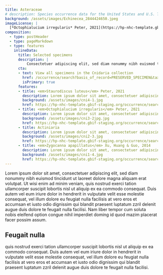```yaml
---
title: Asteraceae
# description: Species occurrence data for the United States and U.S. Territories.
background: /assets/images/Echinecea_2844424650.jpeg
imageLicense: |
  [*Octophialucium irregularis* Peter, 2021](https://hp-nhc-template.gbif-staging.org/occurrence/search?entity=2571118608) Collected in United States of America by the Florida Museum of Natural History Invertebrate Zoology licensed under [cc-by-4.4](http://creativecommons.org/licenses/by-nc/4.0/)
composition:
  - type: postHeader
  - type: pageMarkdown
  - type: features
    inlineData:
      title: Selected specimens
      description: |
          Consectetuer adipiscing elit, sed diam nonummy nibh euismod tincidunt ut laoreet dolore magna aliquam erat volutpat. 
      cta:
      - text: View all specimens in the Cnidaria collection
        href: /occurrence/search?basis_of_record=PRESERVED_SPECIMEN&taxon_key=43
        isPrimary: true
      features: 
      - title: <em>Staurodiscus luteus</em> Peter, 2021
        description: Lorem ipsum dolor sit amet, consectetuer adipiscing elit, sed diam nonummy nibh euismod.
        background: /assets/images/cni4-1.jpg
        href: https://hp-nhc-template.gbif-staging.org/occurrence/search?entity=2571124604
      - title: <em>Octophialucium irregularis</em> Peter, 2021
        description: Lorem ipsum dolor sit amet, consectetuer adipiscing elit, sed diam nonummy nibh euismod.
        background: /assets/images/cni3-2jpg.jpg
        href: https://hp-nhc-template.gbif-staging.org/occurrence/search?entity=2571118608
      - title: Actiniaria
        description: Lorem ipsum dolor sit amet, consectetuer adipiscing elit, sed diam nonummy nibh euismod.
        background: /assets/images/cni2-3.jpg
        href: https://hp-nhc-template.gbif-staging.org/occurrence/search?entity=2651560305
      - title: <em>Zygocanna apapillatus</em> Xu, Huang & Guo, 2014
        description: Lorem ipsum dolor sit amet, consectetuer adipiscing elit, sed diam nonummy nibh euismod.
        background: /assets/images/cni1-4.jpg
        href: https://hp-nhc-template.gbif-staging.org/occurrence/search?entity=2571117605
---
```


Lorem ipsum dolor sit amet, consectetuer adipiscing elit, sed diam nonummy nibh euismod tincidunt ut laoreet dolore magna aliquam erat volutpat. Ut wisi enim ad minim veniam, quis nostrud exerci tation ullamcorper suscipit lobortis nisl ut aliquip ex ea commodo consequat. Duis autem vel eum iriure dolor in hendrerit in vulputate velit esse molestie consequat, vel illum dolore eu feugiat nulla facilisis at vero eros et accumsan et iusto odio dignissim qui blandit praesent luptatum zzril delenit augue duis dolore te feugait nulla facilisi. Nam liber tempor cum soluta nobis eleifend option congue nihil imperdiet doming id quod mazim placerat facer possim assum. 

## Feugait nulla
quis nostrud exerci tation ullamcorper suscipit lobortis nisl ut aliquip ex ea commodo consequat. Duis autem vel eum iriure dolor in hendrerit in vulputate velit esse molestie consequat, vel illum dolore eu feugiat nulla facilisis at vero eros et accumsan et iusto odio dignissim qui blandit praesent luptatum zzril delenit augue duis dolore te feugait nulla facilisi.
